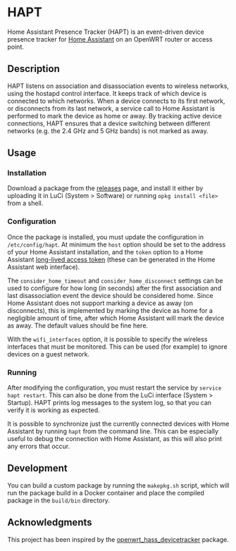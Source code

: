 # HAPT

Home Assistant Presence Tracker (HAPT) is an event-driven device presence tracker for [Home Assistant][homeassistant] on
an OpenWRT router or access point.

## Description

HAPT listens on association and disassociation events to wireless networks, using the hostapd control interface. It
keeps track of which device is connected to which networks. When a device connects to its first network, or disconnects
from its last network, a service call to Home Assistant is performed to mark the device as home or away. By tracking
active device connections, HAPT ensures that a device switching between different networks (e.g. the 2.4 GHz and 5 GHz
bands) is not marked as away.

## Usage

### Installation
Download a package from the [releases][releases] page, and install it either by uploading it in LuCi (System > Software)
or running `opkg install <file>` from a shell.

### Configuration
Once the package is installed, you must update the configuration in `/etc/config/hapt`. At minimum the `host` option
should be set to the address of your Home Assistant installation, and the `token` option to a Home Assistant
[long-lived access token][token] (these can be generated in the Home Assistant web interface).

The `consider_home_timeout` and `consider_home_disconnect` settings can be used to configure for how long (in seconds)
after the first association and last disassociation event the device should be considered home. Since Home Assistant
does not support marking a device as away (on disconnects), this is implemented by marking the device as home for a
negligible amount of time, after which Home Assistant will mark the device as away. The default values should be fine
here.

With the `wifi_interfaces` option, it is possible to specify the wireless interfaces that must be monitored. This can be
used (for example) to ignore devices on a guest network.

### Running
After modifying the configuration, you must restart the service by `service hapt restart`. This can also be done from
the LuCi interface (System > Startup). HAPT prints log messages to the system log, so that you can verify it is working
as expected.

It is possible to synchronize just the currently connected devices with Home Assistant by running `hapt` from the
command line. This can be especially useful to debug the connection with Home Assistant, as this will also print any
errors that occur.

## Development
You can build a custom package by running the `makepkg.sh` script, which will run the package build in a Docker
container and place the compiled package in the `build/bin` directory.

## Acknowledgments

This project has been inspired by the [openwrt_hass_devicetracker][hasstracker] package.

[homeassistant]: https://www.home-assistant.io/
[hasstracker]: https://github.com/mueslo/openwrt_hass_devicetracker
[releases]: https://github.com/oxan/hapt/releases
[token]: https://www.home-assistant.io/docs/authentication/

